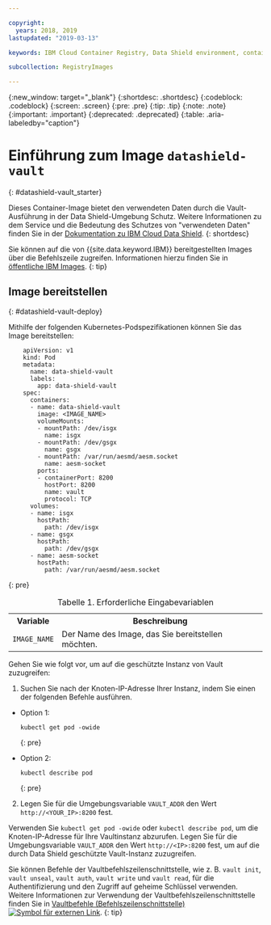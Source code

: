 ```yaml
---

copyright:
  years: 2018, 2019
lastupdated: "2019-03-13"

keywords: IBM Cloud Container Registry, Data Shield environment, container image, public image, vault image, data in use, memory encryption, intel sgx, fortanix,

subcollection: RegistryImages

---
```


{:new_window: target="_blank"}
{:shortdesc: .shortdesc}
{:codeblock: .codeblock}
{:screen: .screen}
{:pre: .pre}
{:tip: .tip}
{:note: .note}
{:important: .important}
{:deprecated: .deprecated}
{:table: .aria-labeledby="caption"}

# Einführung zum Image `datashield-vault`
{: #datashield-vault_starter}

Dieses Container-Image bietet den verwendeten Daten durch die Vault-Ausführung in der Data Shield-Umgebung Schutz. Weitere Informationen zu dem Service und die Bedeutung des Schutzes von "verwendeten Daten" finden Sie in der [Dokumentation zu IBM Cloud Data Shield](/docs/services/data-shield?topic=data-shield-about#about).
{: shortdesc}

Sie können auf die von {{site.data.keyword.IBM}} bereitgestellten Images über die Befehlszeile zugreifen. Informationen hierzu finden Sie in [öffentliche IBM Images](/docs/services/Registry?topic=registry-public_images#public_images).
{: tip}


## Image bereitstellen
{: #datashield-vault-deploy}

Mithilfe der folgenden Kubernetes-Podspezifikationen können Sie das Image bereitstellen:

```
    apiVersion: v1
    kind: Pod
    metadata:
      name: data-shield-vault
      labels:
        app: data-shield-vault
    spec:
      containers:
      - name: data-shield-vault
        image: <IMAGE_NAME>
        volumeMounts:
        - mountPath: /dev/isgx
          name: isgx
        - mountPath: /dev/gsgx
          name: gsgx
        - mountPath: /var/run/aesmd/aesm.socket
          name: aesm-socket
        ports:
        - containerPort: 8200
          hostPort: 8200
          name: vault
          protocol: TCP
      volumes:
      - name: isgx
        hostPath:
          path: /dev/isgx
      - name: gsgx
        hostPath:
          path: /dev/gsgx
      - name: aesm-socket
        hostPath:
          path: /var/run/aesmd/aesm.socket
```
{: pre}

<table>
<caption>Tabelle 1. Erforderliche Eingabevariablen</caption>
  <tr>
    <th>Variable</th>
    <th>Beschreibung</th>
  </tr>
  <tr>
    <td><code>IMAGE_NAME</code></td>
    <td>Der Name des Image, das Sie bereitstellen möchten.</td>
  </tr>
</table>

Gehen Sie wie folgt vor, um auf die geschützte Instanz von Vault zuzugreifen:

1. Suchen Sie nach der Knoten-IP-Adresse Ihrer Instanz, indem Sie einen der folgenden Befehle ausführen.

  * Option 1:

    ```
    kubectl get pod -owide
    ```
    {: pre}

  * Option 2:
    ```
    kubectl describe pod
    ```
    {: pre}

2. Legen Sie für die Umgebungsvariable `VAULT_ADDR` den Wert `http://<YOUR_IP>:8200` fest.
  

Verwenden Sie `kubectl get pod -owide` oder `kubectl describe pod`, um die Knoten-IP-Adresse für Ihre Vaultinstanz abzurufen. Legen Sie für die Umgebungsvariable `VAULT_ADDR` den Wert `http://<IP>:8200` fest, um auf die durch Data Shield geschützte Vault-Instanz zuzugreifen.

Sie können Befehle der Vaultbefehlszeilenschnittstelle, wie z. B. `vault init`, `vault unseal`, `vault auth`, `vault write` und `vault read`, für die Authentifizierung und den Zugriff auf geheime Schlüssel verwenden. Weitere Informationen zur Verwendung der Vaultbefehlszeilenschnittstelle finden Sie in [Vaultbefehle (Befehlszeilenschnittstelle) ![Symbol für externen Link](../../../icons/launch-glyph.svg "Symbol für externen Link")](https://www.vaultproject.io/docs/commands/index.html).
{: tip}
